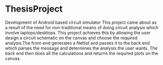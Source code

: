 # ThesisProject
Development of Android based circuit simulator
This project came about as a result of the need for non-traditional means of doing circuit analysis which involve laptops/desktops.
This project achieves this by allowing the user design a circuit schematic on the canvas and choose the required analysis.The front-end
generates a Netlist and passes it to the back end which parses the message and determines the analysis the user wants. The back end then 
does all the calculations and returns the required plots on the canvas.
